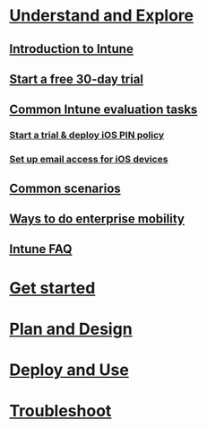 # [Understand and Explore](introduction-to-microsoft-intune.md)
## [Introduction to Intune](introduction-to-microsoft-intune.md)
## [Start a free 30-day trial](get-started-with-a-30-day-trial-of-microsoft-intune.md)
## [Common Intune evaluation tasks](common-microsoft-intune-evaluation-tasks.md)
### [Start a trial & deploy iOS PIN policy](start-a-microsoft-intune-trial-and-deploy-ios-pin-policy.md)
### [Set up email access for iOS devices](set-up-email-access-for-ios-devices-using-microsoft-intune.md)
## [Common scenarios](common-ways-to-use-intune.md)
## [Ways to do enterprise mobility](ways-to-do-enterprise-mobility.md)
## [Intune FAQ](frequently-asked-questions-for-microsoft-intune.md)

# [Get started](/intune/getstarted/get-started-with-a-paid-subscription-to-microsoft-intune)
# [Plan and Design](/intune/plandesign/migrating-to-intune)
# [Deploy and Use](/intune/deployuse/overview-of-device-and-app-lifecycles-in-microsoft-intune.md)
# [Troubleshoot](/intune/troubleshoot/how-to-get-support-for-microsoft-intune)
